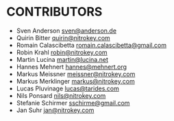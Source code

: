 # CONTRIBUTORS

* Sven Anderson <sven@anderson.de>
* Quirin Bitter <quirin@nitrokey.com>
* Romain Calascibetta <romain.calascibetta@gmail.com>
* Robin Krahl <robin@nitrokey.com>
* Martin Lucina <martin@lucina.net>
* Hannes Mehnert <hannes@mehnert.org>
* Markus Meissner <meissner@nitrokey.com>
* Markus Merklinger <markus@nitrokey.com>
* Lucas Pluvinage <lucas@tarides.com>
* Nils Ponsard <nils@nitrokey.com>
* Stefanie Schirmer <sschirme@gmail.com>
* Jan Suhr <jan@nitrokey.com>
